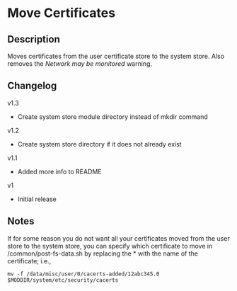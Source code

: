 # **Move Certificates**
## Description
Moves certificates from the user certificate store to the system store. Also removes the *Network may be monitored* warning.

## Changelog
v1.3

* Create system store module directory instead of mkdir command

v1.2

* Create system store directory if it does not already exist

v1.1

  * Added more info to README

v1

  * Initial release

## Notes
If for some reason you do not want all your certificates moved from the user store to the system store, you can specify which certificate to move in /common/post-fs-data.sh by replacing the * with the name of the certificate; i.e.,

`mv -f /data/misc/user/0/cacerts-added/12abc345.0 $MODDIR/system/etc/security/cacerts`


